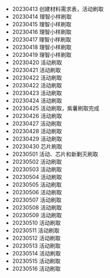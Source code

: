 - 20230413 创建材料需求表，活动刷取
- 20230414 理智小样刷取
- 20230415 理智小样刷取
- 20230416 理智小样刷取
- 20230417 理智小样刷取
- 20230418 理智小样刷取
- 20230419 理智小样刷取
- 20230420 活动刷取
- 20230421 活动刷取
- 20230422 活动刷取
- 20230422 活动刷取
- 20230423 活动刷取
- 20230424 活动刷取
- 20230425 活动刷取，紫薯刷取完成
- 20230426 活动刷取
- 20230427 活动刷取
- 20230428 活动刷取
- 20230429 活动刷取
- 20230430 芯片刷取
- 20230501 活动、芯片和新剿灭刷取
- 20230502 活动刷取
- 20230503 活动刷取
- 20230504 活动刷取
- 20230505 活动刷取
- 20230506 活动刷取
- 20230507 活动刷取
- 20230508 活动刷取
- 20230509 活动刷取
- 20230510 活动刷取
- 20230511 活动刷取
- 20230512 活动刷取
- 20230513 活动刷取
- 20230514 活动刷取
- 20230515 活动刷取
- 20230516 活动刷取
